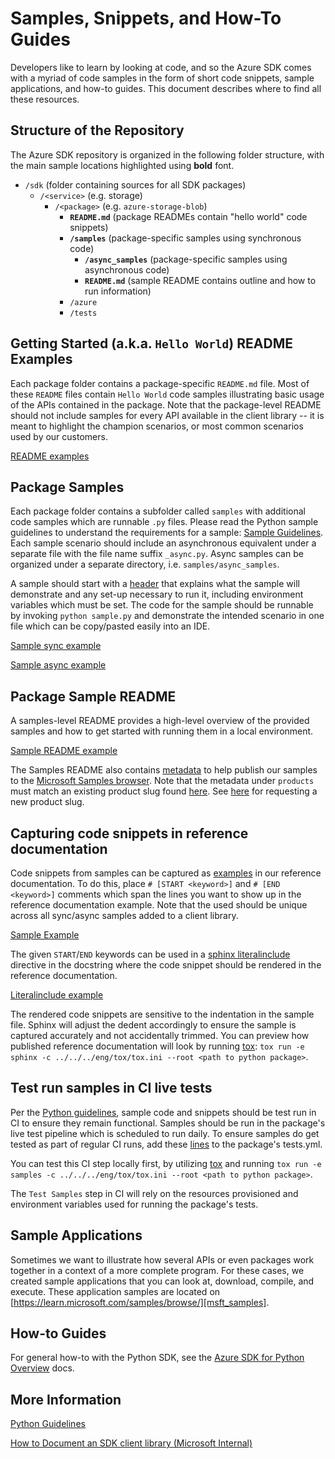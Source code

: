 # Samples, Snippets, and How-To Guides

Developers like to learn by looking at code, and so the Azure SDK comes with a myriad of code samples in the form of short code snippets, sample applications, and how-to guides. This document describes where to find all these resources.

## Structure of the Repository
The Azure SDK repository is organized in the following folder structure, with the main sample locations highlighted using **bold** font.

- `/sdk` (folder containing sources for all SDK packages)
  - `/<service>` (e.g. storage)
    - `/<package>` (e.g. `azure-storage-blob`)
      - **`README.md`** (package READMEs contain "hello world" code snippets)
      - **`/samples`** (package-specific samples using synchronous code)
        - **`/async_samples`** (package-specific samples using asynchronous code)
        - **`README.md`** (sample README contains outline and how to run information)
      - `/azure`
      - `/tests`

##  Getting Started (a.k.a. `Hello World`) README Examples
Each package folder contains a package-specific `README.md` file. Most of these `README` files contain `Hello World` code samples illustrating basic usage of the APIs contained in the package.
Note that the package-level README should not include samples for every API available in the client library -- it is meant to highlight the champion scenarios, or most common scenarios used by our customers.

[README examples][blob_readme]

## Package Samples
Each package folder contains a subfolder called `samples` with additional code samples which are runnable `.py` files. Please read the Python sample guidelines to understand the requirements for a sample: [Sample Guidelines][python_sample_guidelines].
Each sample scenario should include an asynchronous equivalent under a separate file with the file name suffix `_async.py`. Async samples can be organized under a separate directory, i.e. `samples/async_samples`.

A sample should start with a [header][sample_header] that explains what the sample will demonstrate and any set-up necessary to run it, including environment variables which must be set. 
The code for the sample should be runnable by invoking `python sample.py` and demonstrate the intended scenario in one file which can be copy/pasted easily into an IDE.

[Sample sync example][example_sample_sync]

[Sample async example][example_sample_async]

## Package Sample README
A samples-level README provides a high-level overview of the provided samples and how to get started with running them in a local environment. 

[Sample README example][example_samples_readme]

The Samples README also contains [metadata][metadata_example] to help publish our samples to the [Microsoft Samples browser][samples_browser].
Note that the metadata under `products` must match an existing product slug found [here][product_slug]. See [here][request_product_slug] for requesting a new product slug.

## Capturing code snippets in reference documentation
Code snippets from samples can be captured as [examples][qa_example] in our reference documentation.
To do this, place `# [START <keyword>]` and `# [END <keyword>]` comments which span the lines you want to show up in the reference documentation example.
Note that the <keyword> used should be unique across all sync/async samples added to a client library.

[Sample Example][qa_code_snippet]

The given `START`/`END` keywords can be used in a [sphinx literalinclude][sphinx] directive in the docstring where the code snippet should be rendered in the reference documentation.

[Literalinclude example][literalinclude]

The rendered code snippets are sensitive to the indentation in the sample file. Sphinx will adjust the dedent accordingly to ensure the sample is captured accurately and not accidentally trimmed.
You can preview how published reference documentation will look by running [tox][tox]: `tox run -e sphinx -c ../../../eng/tox/tox.ini --root <path to python package>`.

## Test run samples in CI live tests
Per the [Python guidelines][snippet_guidelines], sample code and snippets should be test run in CI to ensure they remain functional. Samples should be run in the package's live test pipeline which is scheduled to run daily.
To ensure samples do get tested as part of regular CI runs, add these [lines][live_tests] to the package's tests.yml. 

You can test this CI step locally first, by utilizing [tox][tox] and running `tox run -e samples -c ../../../eng/tox/tox.ini --root <path to python package>`.

The `Test Samples` step in CI will rely on the resources provisioned and environment variables used for running the package's tests.

## Sample Applications
Sometimes we want to illustrate how several APIs or even packages work together in a context of a more complete program. For these cases, we created sample applications that you can look at, download, compile, and execute. These application samples are located on 
[https://learn.microsoft.com/samples/browse/][msft_samples].

## How-to Guides
For general how-to with the Python SDK, see the [Azure SDK for Python Overview][python_sdk_overview] docs.

## More Information

[Python Guidelines][python_guidelines]

[How to Document an SDK client library (Microsoft Internal)][document_sdk] 

<!-- LINKS -->

[python_sample_guidelines]: https://azure.github.io/azure-sdk/python_design.html#samples
[blob_readme]: https://github.com/Azure/azure-sdk-for-python/blob/main/sdk/storage/azure-storage-blob/README.md#examples
[sample_header]: https://github.com/Azure/azure-sdk-for-python/blob/7b3dfdca0658f6a4706654556d3142b4bce2b0d1/sdk/translation/azure-ai-translation-document/samples/sample_begin_translation.py#L6-L26
[metadata_example]: https://github.com/Azure/azure-sdk-for-python/blob/7b3dfdca0658f6a4706654556d3142b4bce2b0d1/sdk/translation/azure-ai-translation-document/samples/README.md?plain=1#L1-L10
[samples_browser]: https://learn.microsoft.com/samples/browse/
[product_slug]: https://review.learn.microsoft.com/help/platform/metadata-taxonomies?branch=main#product
[request_product_slug]: https://review.learn.microsoft.com/help/platform/metadata-request-changes?branch=main
[qa_example]: https://azuresdkdocs.blob.core.windows.net/$web/python/azure-ai-language-questionanswering/1.1.0/azure.ai.language.questionanswering.html#azure.ai.language.questionanswering.QuestionAnsweringClient.get_answers_from_text
[qa_code_snippet]: https://github.com/Azure/azure-sdk-for-python/blob/7b3dfdca0658f6a4706654556d3142b4bce2b0d1/sdk/cognitivelanguage/azure-ai-language-questionanswering/azure/ai/language/questionanswering/_operations/_patch.py#L244-L251
[literalinclude]: https://github.com/Azure/azure-sdk-for-python/blob/7b3dfdca0658f6a4706654556d3142b4bce2b0d1/sdk/cognitivelanguage/azure-ai-language-questionanswering/azure/ai/language/questionanswering/_operations/_patch.py#L244-L251
[snippet_guidelines]: https://azure.github.io/azure-sdk/python_design.html#code-snippets
[live_tests]: https://github.com/Azure/azure-sdk-for-python/blob/7b3dfdca0658f6a4706654556d3142b4bce2b0d1/sdk/translation/tests.yml#L13-L14
[tox]: https://github.com/Azure/azure-sdk-for-python/blob/main/doc/dev/tests.md#tox
[msft_samples]: https://learn.microsoft.com/samples/browse/
[python_guidelines]: https://azure.github.io/azure-sdk/python_design.html
[document_sdk]: https://review.learn.microsoft.com/help/platform/reference-document-sdk-client-libraries?branch=main
[python_sdk_overview]: https://learn.microsoft.com/azure/developer/python/sdk/azure-sdk-overview
[example_samples_readme]: https://github.com/Azure/azure-sdk-for-python/blob/b191c54ba9e6001a6f896d05bafd119dbe82ce63/sdk/translation/azure-ai-translation-document/samples/README.md
[example_sample_sync]: https://github.com/Azure/azure-sdk-for-python/blob/b191c54ba9e6001a6f896d05bafd119dbe82ce63/sdk/translation/azure-ai-translation-document/samples/sample_begin_translation.py
[example_sample_async]: https://github.com/Azure/azure-sdk-for-python/blob/main/sdk/translation/azure-ai-translation-document/samples/async_samples/sample_begin_translation_async.py
[sphinx]: https://www.sphinx-doc.org/en/master/usage/restructuredtext/directives.html#directive-literalinclude